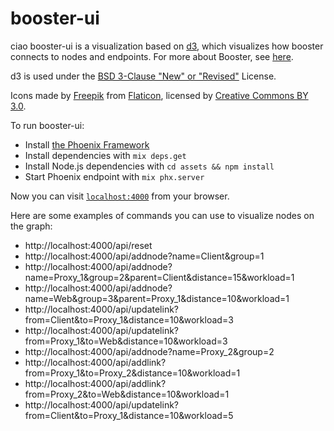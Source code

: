 # booster-ui
ciao
booster-ui is a visualization based on [d3](https://d3js.org/), which visualizes how booster connects to nodes and endpoints. For more about Booster, see [here](https://github.com/danielmorandini/booster-network).

d3 is used under the [BSD 3-Clause "New" or "Revised"](https://github.com/d3/d3/blob/master/LICENSE) License.

Icons made by [Freepik](http://www.freepik.com) from [Flaticon](https://www.flaticon.com/), licensed by [Creative Commons BY 3.0](http://creativecommons.org/licenses/by/3.0/).

To run booster-ui:

  * Install [the Phoenix Framework](http://phoenixframework.org/)
  * Install dependencies with `mix deps.get`
  * Install Node.js dependencies with `cd assets && npm install`
  * Start Phoenix endpoint with `mix phx.server`

Now you can visit [`localhost:4000`](http://localhost:4000) from your browser.

Here are some examples of commands you can use to visualize nodes on the graph:

  * http://localhost:4000/api/reset
  * http://localhost:4000/api/addnode?name=Client&group=1
  * http://localhost:4000/api/addnode?name=Proxy_1&group=2&parent=Client&distance=15&workload=1
  * http://localhost:4000/api/addnode?name=Web&group=3&parent=Proxy_1&distance=10&workload=1
  * http://localhost:4000/api/updatelink?from=Client&to=Proxy_1&distance=10&workload=3
  * http://localhost:4000/api/updatelink?from=Proxy_1&to=Web&distance=10&workload=3
  * http://localhost:4000/api/addnode?name=Proxy_2&group=2
  * http://localhost:4000/api/addlink?from=Proxy_1&to=Proxy_2&distance=10&workload=1
  * http://localhost:4000/api/addlink?from=Proxy_2&to=Web&distance=10&workload=1
  * http://localhost:4000/api/updatelink?from=Client&to=Proxy_1&distance=10&workload=5
